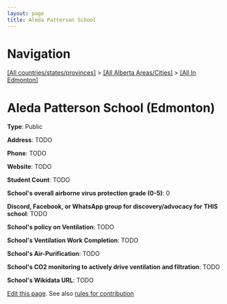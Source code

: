 ```yaml
---
layout: page
title: Aleda Patterson School
---
```

# Navigation

[[All countries/states/provinces]](../../..) > [[All Alberta Areas/Cities]](../..) > [[All In Edmonton]](..)

# Aleda Patterson School (Edmonton)

**Type**: Public

**Address**: TODO

**Phone**: TODO

**Website**: TODO

**Student Count**: TODO

**School's overall airborne virus protection grade (0-5)**: 0

**Discord, Facebook, or WhatsApp group for discovery/advocacy for THIS school**: TODO

**School's policy on Ventilation**: TODO

**School's Ventilation Work Completion**: TODO

**School's Air-Purification**: TODO

**School's CO2 monitoring to actively drive ventilation and filtration**: TODO

**School's Wikidata URL**: TODO


[Edit this page](https://github.com/ventilate-schools/AB/edit/main/./Edmonton/Aleda_Patterson_School.md). See also [rules for contribution](../../../contribution-rules/)